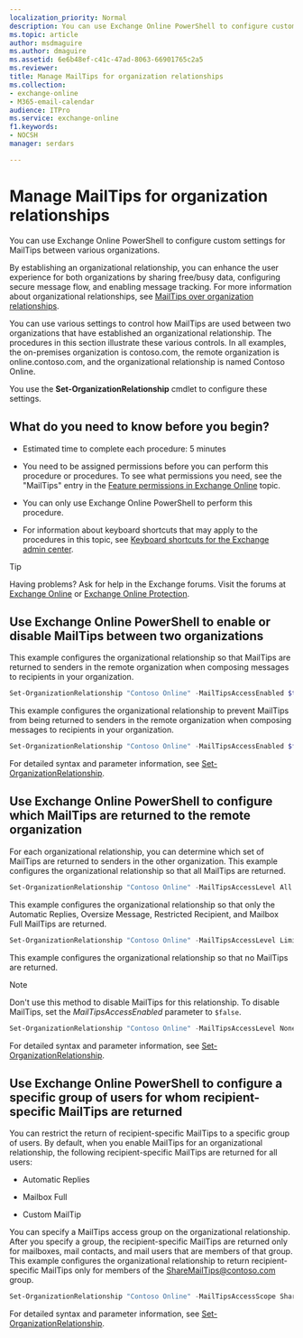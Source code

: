 ```yaml
---
localization_priority: Normal
description: You can use Exchange Online PowerShell to configure custom settings for MailTips between various organizations.
ms.topic: article
author: msdmaguire
ms.author: dmaguire
ms.assetid: 6e6b48ef-c41c-47ad-8063-66901765c2a5
ms.reviewer: 
title: Manage MailTips for organization relationships
ms.collection: 
- exchange-online
- M365-email-calendar
audience: ITPro
ms.service: exchange-online
f1.keywords:
- NOCSH
manager: serdars

---
```


# Manage MailTips for organization relationships

You can use Exchange Online PowerShell to configure custom settings for MailTips between various organizations.

By establishing an organizational relationship, you can enhance the user experience for both organizations by sharing free/busy data, configuring secure message flow, and enabling message tracking. For more information about organizational relationships, see [MailTips over organization relationships](mailtips-over-organization-relationships.md).

You can use various settings to control how MailTips are used between two organizations that have established an organizational relationship. The procedures in this section illustrate these various controls. In all examples, the on-premises organization is contoso.com, the remote organization is online.contoso.com, and the organizational relationship is named Contoso Online.

You use the **Set-OrganizationRelationship** cmdlet to configure these settings.

## What do you need to know before you begin?

- Estimated time to complete each procedure: 5 minutes

- You need to be assigned permissions before you can perform this procedure or procedures. To see what permissions you need, see the "MailTips" entry in the [Feature permissions in Exchange Online](../../permissions-exo/feature-permissions.md) topic.

- You can only use Exchange Online PowerShell to perform this procedure.

- For information about keyboard shortcuts that may apply to the procedures in this topic, see [Keyboard shortcuts for the Exchange admin center](../../accessibility/keyboard-shortcuts-in-admin-center.md).

> [!TIP]
> Having problems? Ask for help in the Exchange forums. Visit the forums at [Exchange Online](https://docs.microsoft.com/answers/topics/office-exchange-server-itpro.html) or [Exchange Online Protection](https://social.technet.microsoft.com/forums/forefront/home?forum=FOPE).

## Use Exchange Online PowerShell to enable or disable MailTips between two organizations

This example configures the organizational relationship so that MailTips are returned to senders in the remote organization when composing messages to recipients in your organization.

```PowerShell
Set-OrganizationRelationship "Contoso Online" -MailTipsAccessEnabled $true
```

This example configures the organizational relationship to prevent MailTips from being returned to senders in the remote organization when composing messages to recipients in your organization.

```PowerShell
Set-OrganizationRelationship "Contoso Online" -MailTipsAccessEnabled $false
```

For detailed syntax and parameter information, see [Set-OrganizationRelationship](https://docs.microsoft.com/powershell/module/exchange/set-organizationrelationship).

## Use Exchange Online PowerShell to configure which MailTips are returned to the remote organization

For each organizational relationship, you can determine which set of MailTips are returned to senders in the other organization. This example configures the organizational relationship so that all MailTips are returned.

```PowerShell
Set-OrganizationRelationship "Contoso Online" -MailTipsAccessLevel All
```

This example configures the organizational relationship so that only the Automatic Replies, Oversize Message, Restricted Recipient, and Mailbox Full MailTips are returned.

```PowerShell
Set-OrganizationRelationship "Contoso Online" -MailTipsAccessLevel Limited
```

This example configures the organizational relationship so that no MailTips are returned.

> [!NOTE]
> Don't use this method to disable MailTips for this relationship. To disable MailTips, set the _MailTipsAccessEnabled_ parameter to `$false`.

```PowerShell
Set-OrganizationRelationship "Contoso Online" -MailTipsAccessLevel None
```

For detailed syntax and parameter information, see [Set-OrganizationRelationship](https://docs.microsoft.com/powershell/module/exchange/set-organizationrelationship).

## Use Exchange Online PowerShell to configure a specific group of users for whom recipient-specific MailTips are returned

You can restrict the return of recipient-specific MailTips to a specific group of users. By default, when you enable MailTips for an organizational relationship, the following recipient-specific MailTips are returned for all users:

- Automatic Replies

- Mailbox Full

- Custom MailTip

You can specify a MailTips access group on the organizational relationship. After you specify a group, the recipient-specific MailTips are returned only for mailboxes, mail contacts, and mail users that are members of that group. This example configures the organizational relationship to return recipient-specific MailTips only for members of the ShareMailTips@contoso.com group.

```PowerShell
Set-OrganizationRelationship "Contoso Online" -MailTipsAccessScope ShareMailTips@contoso.com
```

For detailed syntax and parameter information, see [Set-OrganizationRelationship](https://docs.microsoft.com/powershell/module/exchange/set-organizationrelationship).
